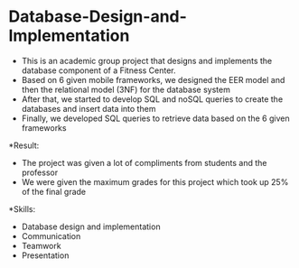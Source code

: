 # Database-Design-and-Implementation
- This is an academic group project that designs and implements the database component of a Fitness Center. 
- Based on 6 given mobile frameworks, we designed the EER model and then the relational model (3NF) for the database system
- After that, we started to develop SQL and noSQL queries to create the databases and insert data into them
- Finally, we developed SQL queries to retrieve data based on the 6 given frameworks

*Result:
- The project was given a lot of compliments from students and the professor
- We were given the maximum grades for this project which took up 25% of the final grade

*Skills:
- Database design and implementation
- Communication
- Teamwork
- Presentation
